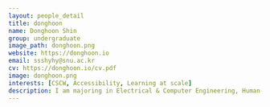 ```yaml
---
layout: people_detail
title: donghoon
name: Donghoon Shin
group: undergraduate
image_path: donghoon.png
website: https://donghoon.io
email: ssshyhy@snu.ac.kr
cv: https://donghoon.io/cv.pdf
image: donghoon.png
interests: [CSCW, Accessibility, Learning at scale]
description: I am majoring in Electrical & Computer Engineering, Human-Computer Interaction at Seoul National University. Currently, I am working at HCI+d lab as an undergraduate research intern advised by prof. Joonhwan Lee. My projects focus on making underrepresented user groups more accessible to computing technologies (Accessibility) and dealing with interpersonal issues through a conversational agent (Social computing).
---
```

